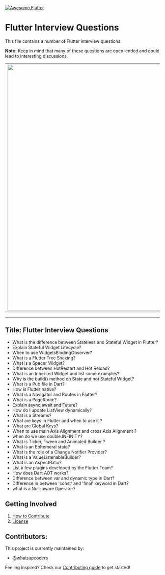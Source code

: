 <a href="https://github.com/Solido/awesome-flutter">
   <img alt="Awesome Flutter" src="https://img.shields.io/badge/Awesome-Flutter-blue.svg?longCache=true&style=flat-square" />
</a>

# Flutter Interview Questions

This file contains a number of Flutter interview questions. 

**Note:** Keep in mind that many of these questions are open-ended and could lead to interesting discussions.


<a href="https://github.com/whatsupcoders/Flutter-Interview-Questions/blob/master/Source.md">
<div style="text-align: center">
    <table>
        <tr>
            <td style="text-align: center">
                    <img src="https://github.com/whatsupcoders/Flutter-Interview-Questions/blob/master/assets/Flutter%20Thumbnail.png" width="800"/>
            </td>            
      </tr>
  </table>
  </div>
</a>


---
Title: Flutter Interview Questions
---

* What is the difference between Stateless and Stateful Widget in Flutter?
* Explain Stateful Widget Lifecycle?
* When to use WidgetsBindingObserver?
* What is a Flutter Tree Shaking?
* What is a Spacer Widget?
* Difference between HotRestart and Hot Reload?
* What is an Inherited Widget and list some examples?
* Why is the build() method on State and not Stateful Widget?
* What is a Pub file in Dart?
* How is Flutter native?
* What is a Navigator and Routes in Flutter?
* What is a PageRoute?
* Explain async,await and Future?
* How do I update ListView dynamically?
* What is a Streams?
* What are keys in Flutter and when to use it ?
* What are Global Keys?
* When to use main Axis Alignment and cross Axis Alignment ?
* when do we use double.INFINITY?
* What is Ticker, Tween and Animated Builder ?
* What is an Ephemeral state?
* What is the role of a Change Notifier Provider?
* What is a ValueListenableBuilder?
* What is an AspectRatio?
* List a few plugins developed by the Flutter Team?
* How does Dart AOT works?
* Difference between var and dynamic type in Dart?
* Difference in between 'const' and 'final' keyword in Dart?
* what is a Null-aware Operator?


## Getting Involved

  1. [How to Contribute](https://github.com/whatsupcoders/Flutter-Interview-Questions/blob/master/CONTRIBUTING.md)
  1. [License](https://github.com/whatsupcoders/Flutter-Interview-Questions/blob/master/LICENSE.md)

## Contributors:

This project is currently maintained by:

- [@whatsupcoders](https://github.com/whatsupcoders)


Feeling inspired? Check our [Contributing guide](https://github.com/whatsupcoders/Flutter-Interview-Questions/blob/master/CONTRIBUTING.md) to get started!
